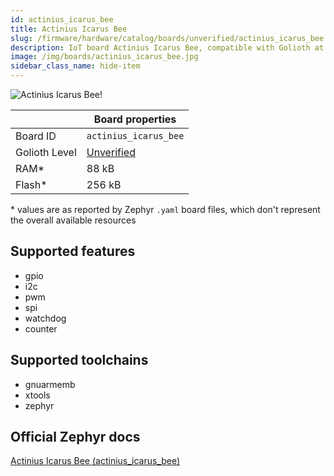 ```yaml
---
id: actinius_icarus_bee
title: Actinius Icarus Bee
slug: /firmware/hardware/catalog/boards/unverified/actinius_icarus_bee
description: IoT board Actinius Icarus Bee, compatible with Golioth at unverified level.
image: /img/boards/actinius_icarus_bee.jpg
sidebar_class_name: hide-item
---
```


[//]: # (This is an auto-generated file, do not edit! Changes to it will be lost upon re-generation)

![Actinius Icarus Bee!](/img/boards/actinius_icarus_bee.jpg "Actinius Icarus Bee")

|                | Board properties     |
| -------------  | -------------------- |
| Board ID       | `actinius_icarus_bee` |
| Golioth Level  | [Unverified](/firmware/hardware#unverified-boards) |
| RAM*           | 88 kB |
| Flash*         | 256 kB |

\* values are as reported by Zephyr `.yaml` board files, which don't represent the overall available resources



## Supported features

* gpio
* i2c
* pwm
* spi
* watchdog
* counter

## Supported toolchains

* gnuarmemb
* xtools
* zephyr

## Official Zephyr docs

[Actinius Icarus Bee (actinius_icarus_bee)](https://docs.zephyrproject.org/latest/boards/actinius/icarus_bee/doc/index.html)
